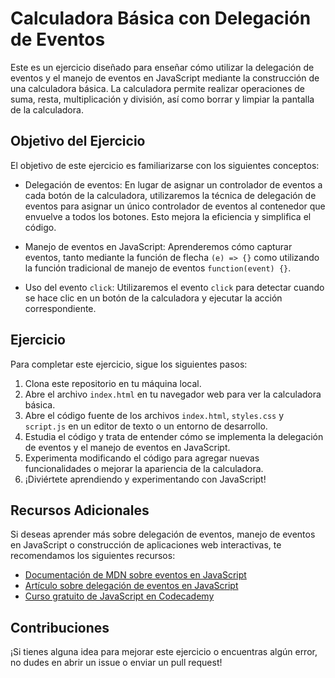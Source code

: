 # Calculadora Básica con Delegación de Eventos

Este es un ejercicio diseñado para enseñar cómo utilizar la delegación de eventos y el manejo de eventos en JavaScript mediante la construcción de una calculadora básica. La calculadora permite realizar operaciones de suma, resta, multiplicación y división, así como borrar y limpiar la pantalla de la calculadora.

## Objetivo del Ejercicio

El objetivo de este ejercicio es familiarizarse con los siguientes conceptos:

- Delegación de eventos: En lugar de asignar un controlador de eventos a cada botón de la calculadora, utilizaremos la técnica de delegación de eventos para asignar un único controlador de eventos al contenedor que envuelve a todos los botones. Esto mejora la eficiencia y simplifica el código.

- Manejo de eventos en JavaScript: Aprenderemos cómo capturar eventos, tanto mediante la función de flecha `(e) => {}` como utilizando la función tradicional de manejo de eventos `function(event) {}`.

- Uso del evento `click`: Utilizaremos el evento `click` para detectar cuando se hace clic en un botón de la calculadora y ejecutar la acción correspondiente.

## Ejercicio

Para completar este ejercicio, sigue los siguientes pasos:

1. Clona este repositorio en tu máquina local.
2. Abre el archivo `index.html` en tu navegador web para ver la calculadora básica.
3. Abre el código fuente de los archivos `index.html`, `styles.css` y `script.js` en un editor de texto o un entorno de desarrollo.
4. Estudia el código y trata de entender cómo se implementa la delegación de eventos y el manejo de eventos en JavaScript.
5. Experimenta modificando el código para agregar nuevas funcionalidades o mejorar la apariencia de la calculadora.
6. ¡Diviértete aprendiendo y experimentando con JavaScript!

## Recursos Adicionales

Si deseas aprender más sobre delegación de eventos, manejo de eventos en JavaScript o construcción de aplicaciones web interactivas, te recomendamos los siguientes recursos:

- [Documentación de MDN sobre eventos en JavaScript](https://developer.mozilla.org/en-US/docs/Web/Events)
- [Artículo sobre delegación de eventos en JavaScript](https://www.sitepoint.com/event-delegation-javascript/)
- [Curso gratuito de JavaScript en Codecademy](https://www.codecademy.com/learn/introduction-to-javascript)

## Contribuciones

¡Si tienes alguna idea para mejorar este ejercicio o encuentras algún error, no dudes en abrir un issue o enviar un pull request!
